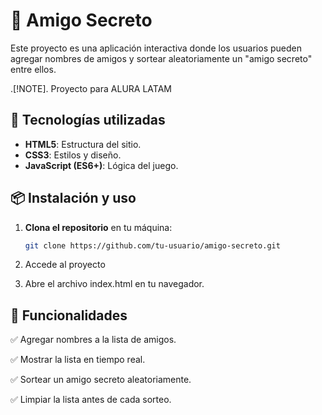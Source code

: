 # 🎁 Amigo Secreto

Este proyecto es una aplicación interactiva donde los usuarios pueden agregar nombres de amigos y sortear aleatoriamente un "amigo secreto" entre ellos.

.[!NOTE].
Proyecto para ALURA LATAM

## 🚀 Tecnologías utilizadas

- **HTML5**: Estructura del sitio.
- **CSS3**: Estilos y diseño.
- **JavaScript (ES6+)**: Lógica del juego.

## 📦 Instalación y uso

1. **Clona el repositorio** en tu máquina:
   ```sh
   git clone https://github.com/tu-usuario/amigo-secreto.git
   
2. Accede al proyecto

3. Abre el archivo index.html en tu navegador.

   
## 🎯 Funcionalidades

✅ Agregar nombres a la lista de amigos.

✅ Mostrar la lista en tiempo real.

✅ Sortear un amigo secreto aleatoriamente.

✅ Limpiar la lista antes de cada sorteo.
